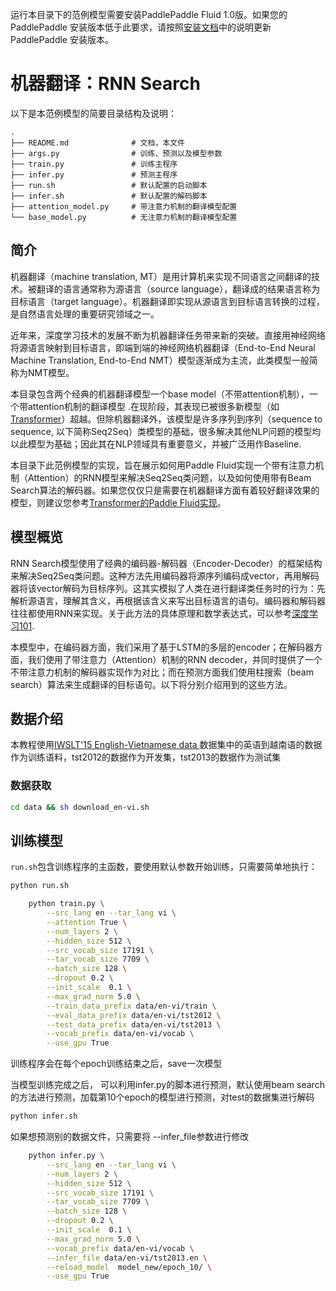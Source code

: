 运行本目录下的范例模型需要安装PaddlePaddle Fluid 1.0版。如果您的 PaddlePaddle 安装版本低于此要求，请按照[安装文档](http://paddlepaddle.org/documentation/docs/zh/1.2/beginners_guide/install/index_cn.html)中的说明更新 PaddlePaddle 安装版本。

# 机器翻译：RNN Search

以下是本范例模型的简要目录结构及说明：

```text
.
├── README.md              # 文档，本文件
├── args.py                # 训练、预测以及模型参数
├── train.py               # 训练主程序
├── infer.py               # 预测主程序
├── run.sh                 # 默认配置的启动脚本
├── infer.sh               # 默认配置的解码脚本
├── attention_model.py     # 带注意力机制的翻译模型配置
└── base_model.py          # 无注意力机制的翻译模型配置

```

## 简介
机器翻译（machine translation, MT）是用计算机来实现不同语言之间翻译的技术。被翻译的语言通常称为源语言（source language），翻译成的结果语言称为目标语言（target language）。机器翻译即实现从源语言到目标语言转换的过程，是自然语言处理的重要研究领域之一。

近年来，深度学习技术的发展不断为机器翻译任务带来新的突破。直接用神经网络将源语言映射到目标语言，即端到端的神经网络机器翻译（End-to-End Neural Machine Translation, End-to-End NMT）模型逐渐成为主流，此类模型一般简称为NMT模型。

本目录包含两个经典的机器翻译模型一个base model（不带attention机制），一个带attention机制的翻译模型 .在现阶段，其表现已被很多新模型（如[Transformer](https://arxiv.org/abs/1706.03762)）超越。但除机器翻译外，该模型是许多序列到序列（sequence to sequence, 以下简称Seq2Seq）类模型的基础，很多解决其他NLP问题的模型均以此模型为基础；因此其在NLP领域具有重要意义，并被广泛用作Baseline.

本目录下此范例模型的实现，旨在展示如何用Paddle Fluid实现一个带有注意力机制（Attention）的RNN模型来解决Seq2Seq类问题，以及如何使用带有Beam Search算法的解码器。如果您仅仅只是需要在机器翻译方面有着较好翻译效果的模型，则建议您参考[Transformer的Paddle Fluid实现](https://github.com/PaddlePaddle/models/tree/develop/fluid/neural_machine_translation/transformer)。

## 模型概览
RNN Search模型使用了经典的编码器-解码器（Encoder-Decoder）的框架结构来解决Seq2Seq类问题。这种方法先用编码器将源序列编码成vector，再用解码器将该vector解码为目标序列。这其实模拟了人类在进行翻译类任务时的行为：先解析源语言，理解其含义，再根据该含义来写出目标语言的语句。编码器和解码器往往都使用RNN来实现。关于此方法的具体原理和数学表达式，可以参考[深度学习101](http://paddlepaddle.org/documentation/docs/zh/1.2/beginners_guide/basics/machine_translation/index.html).

本模型中，在编码器方面，我们采用了基于LSTM的多层的encoder；在解码器方面，我们使用了带注意力（Attention）机制的RNN decoder，并同时提供了一个不带注意力机制的解码器实现作为对比；而在预测方面我们使用柱搜索（beam search）算法来生成翻译的目标语句。以下将分别介绍用到的这些方法。

## 数据介绍

本教程使用[IWSLT'15 English-Vietnamese data ](https://nlp.stanford.edu/projects/nmt/)数据集中的英语到越南语的数据作为训练语料，tst2012的数据作为开发集，tst2013的数据作为测试集

### 数据获取
```sh
cd data && sh download_en-vi.sh
```


## 训练模型

`run.sh`包含训练程序的主函数，要使用默认参数开始训练，只需要简单地执行：
```sh
python run.sh
```

```sh
	python train.py \
        --src_lang en --tar_lang vi \
        --attention True \
        --num_layers 2 \
        --hidden_size 512 \
        --src_vocab_size 17191 \
        --tar_vocab_size 7709 \
        --batch_size 128 \
        --dropout 0.2 \
        --init_scale  0.1 \
        --max_grad_norm 5.0 \
        --train_data_prefix data/en-vi/train \
        --eval_data_prefix data/en-vi/tst2012 \
        --test_data_prefix data/en-vi/tst2013 \
        --vocab_prefix data/en-vi/vocab \
        --use_gpu True

```


训练程序会在每个epoch训练结束之后，save一次模型

当模型训练完成之后， 可以利用infer.py的脚本进行预测，默认使用beam search的方法进行预测，加载第10个epoch的模型进行预测，对test的数据集进行解码
```sh
python infer.sh
```
如果想预测别的数据文件，只需要将 --infer_file参数进行修改

```sh
	python infer.py \
        --src_lang en --tar_lang vi \
        --num_layers 2 \
        --hidden_size 512 \
        --src_vocab_size 17191 \
        --tar_vocab_size 7709 \
        --batch_size 128 \
        --dropout 0.2 \
        --init_scale  0.1 \
        --max_grad_norm 5.0 \
        --vocab_prefix data/en-vi/vocab \
        --infer_file data/en-vi/tst2013.en \
        --reload_model  model_new/epoch_10/ \
        --use_gpu True

````

